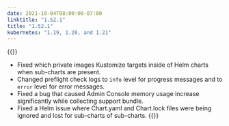 ```yaml
---
date: 2021-10-04T08:00:00-07:00
linktitle: "1.52.1"
title: "1.52.1"
kubernetes: "1.19, 1.20, and 1.21"
---
```


{{<fixes>}}
 * Fixed which private images Kustomize targets inside of Helm charts when sub-charts are present.
 * Changed preflight check logs to `info` level for progress messages and to `error` level for error messages.
 * Fixed a bug that caused Admin Console memory usage increase significantly while collecting support bundle.
 * Fixed a Helm issue where Chart.yaml and Chart.lock files were being ignored and lost for sub-charts of sub-charts.
{{</fixes>}}

